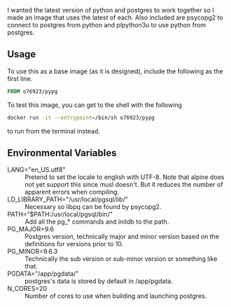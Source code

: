 I wanted the latest version of python and postgres to work together so I made
an image that uses the latest of each. Also included are psycopg2 to connect
to postgres from python and plpython3u to use python from postgres.

## Usage

To use this as a base image (as it is designed), include the following as the 
first line. 

```dockerfile
FROM o76923/pypg
```

To test this image, you can get to the shell with the following

```bash
docker run -it --entrypoint=/bin/sh o76923/pypg
```

to run from the terminal instead.

## Environmental Variables
<dl>
    <dt>LANG="en_US.utf8"</dt>
    <dd>Pretend to set the locale to english with UTF-8. Note that alpine does
        not yet support this since musl doesn't. But it reduces the number of 
        apparent errors when compiling.</dd>
    <dt>LD_LIBRARY_PATH="/usr/local/pgsql/lib/"</dt>
    <dd>Necessary so libpq can be found by psycopg2.</dd>
    <dt>PATH="$PATH:/usr/local/pgsql/bin/"</dt>
    <dd>Add all the pg_* commands and initdb to the path.</dd>
    <dt>PG_MAJOR=9.6</dt>
    <dd>Postgres version, technically major and minor version based on the 
        definitions for versions prior to 10.</dd>
    <dt>PG_MINOR=9.6.3</dt>
    <dd>Technically the sub version or sub-minor version or something like 
        that.</dd>
    <dt>PGDATA="/app/pgdata/"</dt>
    <dd>postgres's data is stored by default in /app/pgdata.</dd>
    <dt>N_CORES=20</dt>
    <dd>Number of cores to use when building and launching postgres.</dd> 
</dl>

